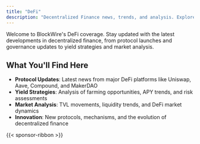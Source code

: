 ```yaml
---
title: "DeFi"
description: "Decentralized Finance news, trends, and analysis. Explore the latest in DeFi protocols, yield farming, liquidity pools, and the future of permissionless finance."
---
```


Welcome to BlockWire's DeFi coverage. Stay updated with the latest developments in decentralized finance, from protocol launches and governance updates to yield strategies and market analysis.

## What You'll Find Here

- **Protocol Updates**: Latest news from major DeFi platforms like Uniswap, Aave, Compound, and MakerDAO
- **Yield Strategies**: Analysis of farming opportunities, APY trends, and risk assessments
- **Market Analysis**: TVL movements, liquidity trends, and DeFi market dynamics
- **Innovation**: New protocols, mechanisms, and the evolution of decentralized finance

{{< sponsor-ribbon >}}